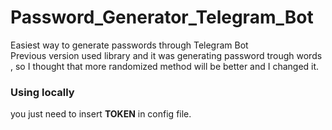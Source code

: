 # Password_Generator_Telegram_Bot
Easiest way to generate passwords through Telegram Bot <br>
Previous version used library and it was generating password trough words , so I thought that more randomized method will be better and I changed it.

### Using locally
you just need to insert **TOKEN** in config file.
